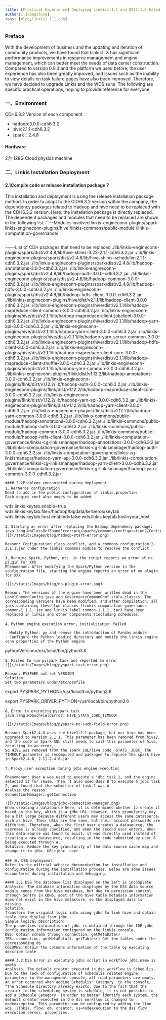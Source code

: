 ```yaml
---
title: [Practical Experience] Deploying Linkis1.1.1 and DSS1.1.0 based on CDH6.3.2
authors: [kongslove]
tags: [blog,linkis1.1.1,cdh]
---
```

### Preface

With the development of business and the updating and iteration of community products, we have found that Linkis1. X has significant performance improvements in resource management and engine management, which can better meet the needs of data center construction. Compared to version 0.9.3 and the platform we used before, the user experience has also been greatly improved, and issues such as the inability to view details on task failure pages have also been improved. Therefore, we have decided to upgrade Linkis and the WDS suite. The following are specific practical operations, hoping to provide reference for everyone.

### 一、Environment
CDH6.3.2 Version of each component
- hadoop:3.0.0-cdh6.3.2
- hive:2.1.1-cdh6.3.2
- spark：2.4.8

#### Hardware
2台 128G Cloud physics machine

### 二、Linkis Installation Deployment

#### 2.1Compile code or release installation package？

This installation and deployment is using the release installation package method. In order to adapt to the CDH6.3.2 version within the company, the dependency packages related to Hadoop and hive need to be replaced with the CDH6.3.2 version. Here, the installation package is directly replaced. The dependent packages and modules that need to be replaced are shown in the following list.```
--Modules involved
linkis-engineconn-plugins/spark
linkis-engineconn-plugins/hive
/linkis-commons/public-module
/linkis-computation-governance/
```
```
-----List of CDH packages that need to be replaced
./lib/linkis-engineconn-plugins/spark/dist/v2.4.8/lib/hive-shims-0.23-2.1.1-cdh6.3.2.jar
./lib/linkis-engineconn-plugins/spark/dist/v2.4.8/lib/hive-shims-scheduler-2.1.1-cdh6.3.2.jar
./lib/linkis-engineconn-plugins/spark/dist/v2.4.8/lib/hadoop-annotations-3.0.0-cdh6.3.2.jar
./lib/linkis-engineconn-plugins/spark/dist/v2.4.8/lib/hadoop-auth-3.0.0-cdh6.3.2.jar
./lib/linkis-engineconn-plugins/spark/dist/v2.4.8/lib/hadoop-common-3.0.0-cdh6.3.2.jar
./lib/linkis-engineconn-plugins/spark/dist/v2.4.8/lib/hadoop-hdfs-3.0.0-cdh6.3.2.jar
./lib/linkis-engineconn-plugins/spark/dist/v2.4.8/lib/hadoop-hdfs-client-3.0.0-cdh6.3.2.jar
./lib/linkis-engineconn-plugins/hive/dist/v2.1.1/lib/hadoop-client-3.0.0-cdh6.3.2.jar
./lib/linkis-engineconn-plugins/hive/dist/v2.1.1/lib/hadoop-mapreduce-client-common-3.0.0-cdh6.3.2.jar
./lib/linkis-engineconn-plugins/hive/dist/v2.1.1/lib/hadoop-mapreduce-client-jobclient-3.0.0-cdh6.3.2.jar
./lib/linkis-engineconn-plugins/hive/dist/v2.1.1/lib/hadoop-yarn-api-3.0.0-cdh6.3.2.jar
./lib/linkis-engineconn-plugins/hive/dist/v2.1.1/lib/hadoop-yarn-client-3.0.0-cdh6.3.2.jar
./lib/linkis-engineconn-plugins/hive/dist/v2.1.1/lib/hadoop-yarn-server-common-3.0.0-cdh6.3.2.jar
./lib/linkis-engineconn-plugins/hive/dist/v2.1.1/lib/hadoop-hdfs-client-3.0.0-cdh6.3.2.jar
./lib/linkis-engineconn-plugins/hive/dist/v2.1.1/lib/hadoop-mapreduce-client-core-3.0.0-cdh6.3.2.jar
./lib/linkis-engineconn-plugins/hive/dist/v2.1.1/lib/hadoop-mapreduce-client-shuffle-3.0.0-cdh6.3.2.jar
./lib/linkis-engineconn-plugins/hive/dist/v2.1.1/lib/hadoop-yarn-common-3.0.0-cdh6.3.2.jar
./lib/linkis-engineconn-plugins/flink/dist/v1.12.2/lib/hadoop-annotations-3.0.0-cdh6.3.2.jar
./lib/linkis-engineconn-plugins/flink/dist/v1.12.2/lib/hadoop-auth-3.0.0-cdh6.3.2.jar
./lib/linkis-engineconn-plugins/flink/dist/v1.12.2/lib/hadoop-mapreduce-client-core-3.0.0-cdh6.3.2.jar
./lib/linkis-engineconn-plugins/flink/dist/v1.12.2/lib/hadoop-yarn-api-3.0.0-cdh6.3.2.jar
./lib/linkis-engineconn-plugins/flink/dist/v1.12.2/lib/hadoop-yarn-client-3.0.0-cdh6.3.2.jar
./lib/linkis-engineconn-plugins/flink/dist/v1.12.2/lib/hadoop-yarn-common-3.0.0-cdh6.3.2.jar
./lib/linkis-commons/public-module/hadoop-annotations-3.0.0-cdh6.3.2.jar
./lib/linkis-commons/public-module/hadoop-auth-3.0.0-cdh6.3.2.jar
./lib/linkis-commons/public-module/hadoop-common-3.0.0-cdh6.3.2.jar
./lib/linkis-commons/public-module/hadoop-hdfs-client-3.0.0-cdh6.3.2.jar
./lib/linkis-computation-governance/linkis-cg-linkismanager/hadoop-annotations-3.0.0-cdh6.3.2.jar
./lib/linkis-computation-governance/linkis-cg-linkismanager/hadoop-auth-3.0.0-cdh6.3.2.jar
./lib/linkis-computation-governance/linkis-cg-linkismanager/hadoop-yarn-api-3.0.0-cdh6.3.2.jar
./lib/linkis-computation-governance/linkis-cg-linkismanager/hadoop-yarn-client-3.0.0-cdh6.3.2.jar
./lib/linkis-computation-governance/linkis-cg-linkismanager/hadoop-yarn-common-3.0.0-cdh6.3.2.jar
```
#### 2.2Problems encountered during deployment
1、Kerberos configuration
Need to add in the public configuration of linkis.properties
Each engine conf also needs to be added
```
wds.linkis.keytab.enable=true
wds.linkis.keytab.file=/hadoop/bigdata/kerberos/keytab
wds.linkis.keytab.host.enabled=false
wds.linkis.keytab.host=your_host
```
2、Starting an error after replacing the Hadoop dependency package: java.lang.NoClassDefFoundError:org/apache/commons/configuration2/Configuration
![](/static/Images/blog/hadoop-start-error.png)

Reason: Configuration class conflict, add a commons configuration 2-2.1.1.jar under the linkis commons module to resolve the conflict

3、Running Spark, Python, etc. in the script reports an error of no plugin for XXX
Phenomenon: After modifying the Spark/Python version in the configuration file, starting the engine reports an error of no plugin for XXX

![](/static/Images/blog/no-plugin-error.png)

Reason: The versions of the engine have been written dead in the LabelCommonConfig.java and GovernanceCommonConf.scala classes. The corresponding versions have been modified, and after compilation, all jars containing these two classes (linkis computation governance common-1.1.1. jar and linkis label common-1.1.1. jar) have been replaced in linkis and other components (including schedules)

4、Python engine execution error, initialization failed

- Modify Python. py and remove the introduction of Pandas module
- Configure the Python loading directory and modify the linkis engine conn properties of the Python engine
```
pythonVersion=/usr/local/bin/python3.6
```
5、Failed to run pyspark task and reported an error
![](/static/Images/blog/pyspark-task-error.png)

Reason: PYSPARK not set VERSION
Solution:
Set two parameters under/etc/profile

```
export PYSPARK_PYTHON=/usr/local/bin/python3.6

export PYSPARK_DRIVER_PYTHON=/usr/local/bin/python3.6
```
6、Error in executing pyspark task
java.lang.NoSuchFieldError: HIVE_STATS_JDBC_TIMEOUT

![](/static/Images/blog/pyspark-no-such-field-error.png)

Reason: Spark2.4.8 uses the hive1.2.1 package, but our hive has been upgraded to version 2.1.1. This parameter has been removed from hive2, and the code in Spark-SQL still needs to call this parameter of hive, resulting in an error,
So HIVE was removed from the spark SQL/live code_ STATS_ JDBC_ The TIMEOUT parameter is recompiled and packaged to replace the spark hive in Spark2.4.8_ 2.11-2.4.8.jar

7、Proxy user exception during jdbc engine execution

Phenomenon: User A was used to execute a jdbc task 1, and the engine selected it for reuse. Then, I also used User B to execute a jdbc task 2, and found that the submitter of task 2 was A
Analyze the reason:
ConnectionManager::getConnection

![](/static/Images/blog/jdbc-connection-manager.png)
When creating a datasource here, it is determined whether to create it based on the key, which is a jdbc URL. However, this granularity may be a bit large because different users may access the same datasource, such as hive. Their URLs are the same, but their account passwords are different. Therefore, when the first user creates a datasource, the username is already specified, and when the second user enters, When this data source was found to exist, it was directly used instead of creating a new datasource, resulting in the code submitted by user B being executed through A.
Solution: Reduce the key granularity of the data source cache map and change it to jdbc. URL+jdbc. user.

### 三、DSS deployment
Refer to the official website documentation for installation and configuration during the installation process. Below are some issues encountered during installation and debugging.

#### 3.1 DSS The database list displayed on the left is incomplete
Analysis: The database information displayed by the DSS data source module comes from the hive metabase, but due to permission control through Sentry in CDH6, most of the hive table metadata information does not exist in the hive metastore, so the displayed data is missing.
Solution:
Transform the original logic into using jdbc to link hive and obtain table data display from jdbc.
Simple logical description:
The properties information of jdbc is obtained through the IDE jdbc configuration information configured on the linkis console.
DBS: Obtain schema through connection. getMetaData()
TBS: connection. getMetaData(). getTables() Get the tables under the corresponding db
COLUMNS: Obtain the columns information of the table by executing describe table

#### 3.2 DSS Error in executing jdbc script in workflow jdbc.name is empty
Analysis: The default creator executed in dss workflow is Schedulis. Due to the lack of configuration of Schedulis related engine parameters in the management console, all read parameters are empty.
An error occurred when adding Schedulis' Category 'to the console, ”The Schedule directory already exists. Due to the fact that the creator in the scheduling system is schedule, it is not possible to add a Schedule Category. In order to better identify each system, the default creator executed in the dss workflow is changed to nodeexception. This parameter can be configured by adding the line wds. linkis. flow. ob. creator. v1=nodeexecution to the dss flow execution server. properties.